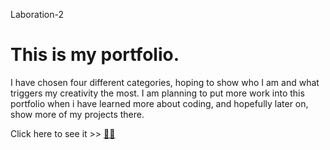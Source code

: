 Laboration-2

# This is my portfolio. 
I have chosen four different categories, hoping to show who I am and what triggers my creativity the most.
I am planning to put more work into this portfolio when i have learned more about coding, 
and hopefully later on, show more of my projects there. 


Click here to see it >> [🙋‍♀️](https://mikaelaand.github.io/Laboration-2/)
